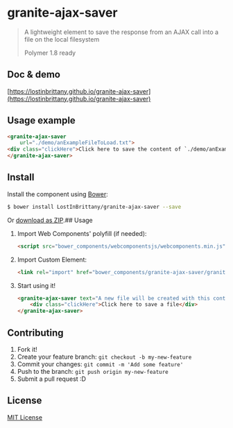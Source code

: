 # granite-ajax-saver

> A lightweight element to save the response from an AJAX call into a file on the local filesystem
> 
> Polymer 1.8 ready

## Doc & demo

[https://lostinbrittany.github.io/granite-ajax-saver](https://lostinbrittany.github.io/granite-ajax-saver)


## Usage example

<!---
```
<custom-element-demo>
  <template>
    <script src="../webcomponentsjs/webcomponents-lite.js"></script>
    <link rel="import" href="granite-ajax-saver.html">
    <next-code-block></next-code-block>
  </template>
</custom-element-demo>
```
-->
```html
<granite-ajax-saver 
    url="./demo/anExampleFileToLoad.txt">
<div class="clickHere">Click here to save the content of `./demo/anExampleFileToLoad.txt` to a file</div>
</granite-ajax-saver>
```

## Install

Install the component using [Bower](http://bower.io/):

```sh
$ bower install LostInBrittany/granite-ajax-saver --save
```

Or [download as ZIP](https://github.com/LostInBrittany/granite-ajax-saver/archive/gh-pages.zip).## Usage

1. Import Web Components' polyfill (if needed):

    ```html
    <script src="bower_components/webcomponentsjs/webcomponents.min.js"></script>
    ```

2. Import Custom Element:

    ```html
    <link rel="import" href="bower_components/granite-ajax-saver/granite-ajax-saver.html">
    ```

3. Start using it!

    ```html
    <granite-ajax-saver text="A new file will be created with this content">
        <div class="clickHere">Click here to save a file</div>
    </granite-ajax-saver>
    ```


## Contributing

1. Fork it!
2. Create your feature branch: `git checkout -b my-new-feature`
3. Commit your changes: `git commit -m 'Add some feature'`
4. Push to the branch: `git push origin my-new-feature`
5. Submit a pull request :D

## License

[MIT License](http://opensource.org/licenses/MIT)
